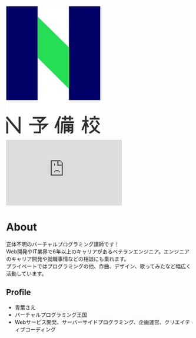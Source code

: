 ![N予備校ロゴ](nyobi_logo.png)

<iframe width="312" height="176" src="https://live.nicovideo.jp/embed/lv323717307" scrolling="no" style="border:solid 1px #d0d0d0; background-color: #f6f6f6;" frameborder="0"><a href="https://live.nicovideo.jp/watch/lv323717307">N予備校「プログラミング」公開授業</a></iframe>

# About

正体不明のバーチャルプログラミング講師です！  
Web開発やIT業界で6年以上のキャリアがあるベテランエンジニア。エンジニアのキャリア開発や就職事情などの相談にも乗れます。  
プライベートではプログラミングの他、作曲、デザイン、歌ってみたなど幅広く活動しています。

## Profile
- 青葉さえ
- バーチャルプログラミング王国
- Webサービス開発、サーバーサイドプログラミング、企画運営、クリエイティブコーディング
